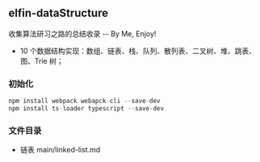 ## elfin-dataStructure

收集算法研习之路的总结收录 -- By Me, Enjoy!

- 10 个数据结构实现：数组、链表、栈、队列、散列表、二叉树、堆、跳表、图、Trie 树；

### 初始化

```js
npm install webpack webapck-cli --save-dev
npm install ts-loader typescript --save-dev
```

### 文件目录

- 链表 main/linked-list.md